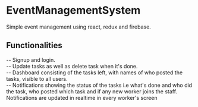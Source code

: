 # EventManagementSystem
Simple event management using react, redux and firebase.

## Functionalities
-- Signup and login.<br>
-- Update tasks as well as delete task when it's done.<br>
-- Dashboard consisting of the tasks left, with names of who posted the tasks, visible to all users.<br>
-- Notifications showing the status of the tasks i.e what's done and who did the task, who posted which task and if any new worker joins the staff. Notifications are updated in realtime in every worker's screen<br>
